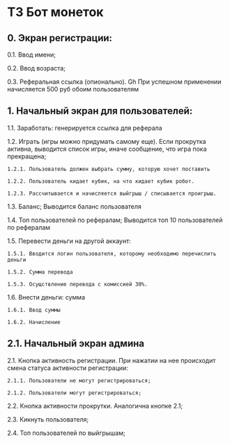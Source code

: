 # ТЗ Бот монеток
## 0. Экран регистрации:
0.1. Ввод имени;

0.2. Ввод возраста;

0.3. Реферальная ссылка (опионально). Gh При успешном применении начисляется 500 руб обоим пользователям

## 1. Начальный экран для пользователей:
1.1. Заработать: генерируется ссылка для реферала

1.2. Играть (игры можно придумать самому еще). Если прокрутка активна, выводится список игры, иначе сообщение, что игра пока прекращена;

    1.2.1. Пользователь должен выбрать сумму, которую хочет поставить
    
    1.2.2. Пользователь кидает кубик, на что кидает кубик робот. 
    
    1.2.3. Рассчитывается и начисляется выйгрыш / списывается проигрыш.

1.3. Баланс; Выводится баланс пользователя

1.4. Топ пользователей по рефералам; Выводится топ 10 пользователей по рефералам

1.5. Перевести деньги на другой аккаунт:

    1.5.1. Вводится логин пользователя, которому необходимо перечислить деньги
    
    1.5.2. Сумма перевода
    
    1.5.3. Осущствление перевода с комиссией 30%.

1.6. Внести деньги: сумма

    1.6.1. Ввод суммы
    
    1.6.2. Начисление

## 2.1. Начальный экран админа
2.1. Кнопка активность регистрации. При нажатии на нее происходит смена статуса активности регистрации: 

    2.1.1. Пользователи не могут регистрироваться; 
    
    2.1.2. Пользователи могут регистрироваться;

2.2. Кнопка активности прокрутки. Аналогична кнопке 2.1;

2.3. Кикнуть пользователя; 

2.4. Топ пользователей по выйгрышам;
